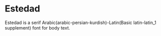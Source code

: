# Estedad
Estedad is a serif Arabic(arabic-persian-kurdish)-Latin(Basic latin-latin_1 supplement) font for body text.
